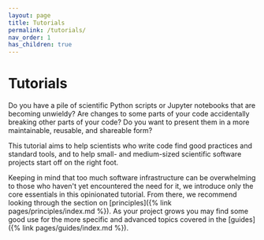 ```yaml
---
layout: page
title: Tutorials
permalink: /tutorials/
nav_order: 1
has_children: true
---
```


# Tutorials

Do you have a pile of scientific Python scripts or Jupyter notebooks that are
becoming unwieldy? Are changes to some parts of your code accidentally breaking
other parts of your code? Do you want to present them in a more maintainable, reusable, and
shareable form?

This tutorial aims to help scientists who write code find good practices and
standard tools, and to help small- and medium-sized scientific software projects
start off on the right foot.

Keeping in mind that too much software infrastructure can be overwhelming to
those who haven't yet encountered the need for it, we introduce only the core
essentials in this opinionated tutorial. From there, we recommend looking
through the section on [principles]({% link pages/principles/index.md %}). As
your project grows you may find some good use for the more specific and advanced
topics covered in the [guides]({% link pages/guides/index.md %}).
